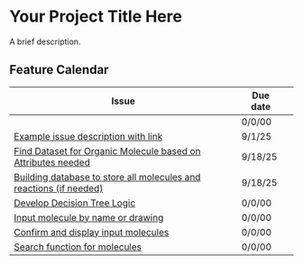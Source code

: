 # Your Project Title Here
A brief description.


## Feature Calendar

| **Issue** | **Due date** | |
| --------- | ------------ | -- |
| []() | 0/0/00 | |
| [Example issue description with link](https://github.com/hmm34/example-annotated-bibliography/issues/1) | 9/1/25 | |
| [Find Dataset for Organic Molecule based on Attributes needed](https://github.com/rbrooks27/JuniorIS/issues/1) | 9/18/25 | |
| [Building database to store all molecules and reactions (if needed)](https://github.com/hmm34/example-annotated-bibliography/issues/1) | 9/18/25 | |
| [Develop Decision Tree Logic](https://github.com/rbrooks27/JuniorIS/issues/3) | 0/0/00 | |
| [Input molecule by name or drawing](https://github.com/rbrooks27/JuniorIS/issues/4) | 0/0/00 | |
| [Confirm and display input molecules](https://github.com/rbrooks27/JuniorIS/issues/5) | 0/0/00 | |
| [Search function for molecules](https://github.com/rbrooks27/JuniorIS/issues/6) | 0/0/00 | |